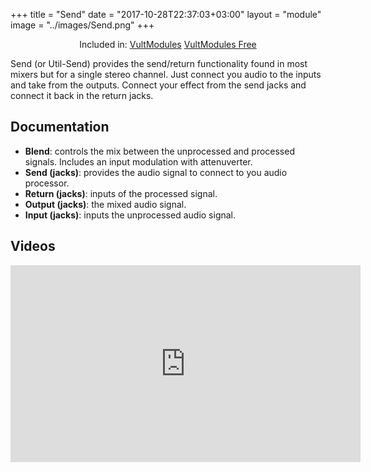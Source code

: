 +++
title = "Send"
date = "2017-10-28T22:37:03+03:00"
layout = "module"
image = "../images/Send.png"
+++

<center>Included in: <a href="/premium/" class="btn btn-primary" role="button">VultModules</a> <a href="/free/" class="btn btn-primary" role="button">VultModules Free</a> </center>


Send (or Util-Send) provides the send/return functionality found in most mixers but for a single stereo channel. Just connect you audio to the inputs and take from the outputs. Connect your effect from the send jacks and connect it back in the return jacks.

## Documentation

- **Blend**: controls the mix between the unprocessed and processed signals. Includes an input modulation with attenuverter.
- **Send (jacks)**: provides the audio signal to connect to you audio processor.
- **Return (jacks)**: inputs of the processed signal.
- **Output (jacks)**: the mixed audio signal.
- **Input (jacks)**: inputs the unprocessed audio signal.

## Videos

<iframe width="560" height="315" src="https://www.youtube.com/embed/0I6dCp8XFl8" frameborder="0" allow="autoplay; encrypted-media" allowfullscreen></iframe>
